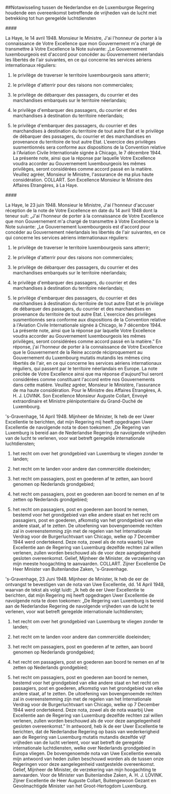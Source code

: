 <meta http-equiv='Content-Type' content='text/html; charset=utf-8' />

##Notawisseling tussen de Nederlandse en de Luxemburgse Regering houdende een overeenkomst betreffende de vrijheden van de lucht met betrekking tot hun geregelde luchtdiensten

#### 

La Haye, le 14 avril 1948. Monsieur le Ministre, J'ai l'honneur de porter à la connaissance de Votre Excellence que mon Gouvernement m'a chargé de transmettre à Votre Excellence la Note suivante: „Le Gouvernement luxembourgeois est d'accord pour concéder au Gouvernement néerlandais les libertés de l'air suivantes, en ce qui concerne les services aériens internationaux réguliers: 

1) le privilège de traverser le territoire luxembourgeois sans atterrir;  

2) le privilège d'atterrir pour des raisons non commerciales;  

3) le privilège de débarquer des passagers, du courrier et des marchandises embarqués sur le territoire néerlandais;  

4) le privilège d'embarquer des passagers, du courrier et des marchandises à destination du territoire néerlandais;  

5) le privilège d'embarquer des passagers, du courrier et des marchandises à destination du territoire de tout autre Etat et le privilège de débarquer des passagers, du courrier et des marchandises en provenance du territoire de tout autre Etat.   L'exercice des privilèges susmentionnés sera conforme aux dispositions de la Convention relative à l'Aviation Civile Internationale signée à Chicago, le 7 décembre 1944. La présente note, ainsi que la réponse par laquelle Votre Excellence voudra accorder au Gouvernement luxembourgeois les mêmes privilèges, seront considérées comme accord passé en la matière. Veuillez agréer, Monsieur le Ministre, l'assurance de ma plus haute considération. COLLART. Son Excellence Monsieur le Ministre des Affaires Etrangères, à La Haye.   

#### 

La Haye, le 23 juin 1948. Monsieur le Ministre, J'ai I'honneur d'accuser réception de la note de Votre Excellence en date du 14 avril 1948 dont la teneur suit: „J'ai I'honneur de porter à la connaissance de Votre Excellence que mon Gouvernement m'a chargé de transmettre à Votre Excellence la Note suivante: „Le Gouvernement luxembourgeois est d'accord pour concéder au Gouvernement néerlandais les libertés de l'air suivantes, en ce qui concerne les services aériens internationaux réguliers: 

1) le privilège de traverser le territoire luxembourgeois sans atterrir;  

2) le privilège d'atterrir pour des raisons non commerciales;  

3) le privilège de débarquer des passagers, du courrier et des marchandises embarqués sur le territoire néerlandais;  

4) le privilège d'embarquer des passagers, du courrier et des marchandises à destination du territoire néerlandais;  

5) le privilège d'embarquer des passagers, du courrier et des marchandises à destination du territoire de tout autre Etat et le privilège de débarquer des passagers, du courrier et des marchandises en provenance du territoire de tout autre Etat.   L'exercice des privilèges susmentionnés sera conforme aux dispositions de la Convention relative à l'Aviation Civile Internationale signée à Chicago, le 7 décembre 1944. La présente note, ainsi que la réponse par laquelle Votre Excellence voudra accorder au Gouvernement luxembourgeois les mêmes privilèges, seront considérées comme accord passé en la matière.” En réponse, j'ai l'honneur de porter à la connaissance de Votre Excellence que le Gouvernement de la Reine accorde réciproquement au Gouvernement du Luxembourg mutatis mutandis les mêmes cinq libertés de l'air, en ce qui concerne les services aériens internationaux réguliers, qui passent par le territoire néerlandais en Europe. La note précitée de Votre Excellence ainsi que ma réponse d'aujourd'hui seront considérées comme constituant l'accord entre nos Gouvernements dans cette matière. Veuillez agréer, Monsieur le Ministère, l'assurance de ma haute considération. Pour le Ministre des Affaires Etrangères, A. H. J. LOVINK. Son Excellence Monsieur Auguste Collart, Envoyé extraordinaire et Ministre plénipotentiaire du Grand-Duché de Luxembourg.   

's-Gravenhage, 14 April 1948. Mijnheer de Minister, Ik heb de eer Uwer Excellentie te berichten, dat mijn Regering mij heeft opgedragen Uwer Excellentie de navolgende nota te doen toekomen: „De Regering van Luxemburg is bereid aan de Nederlandse Regering de navolgende vrijheden van de lucht te verlenen, voor wat betreft geregelde internationale luchtdiensten; 

1) het recht om over het grondgebied van Luxemburg te vliegen zonder te landen;  

2) het recht om te landen voor andere dan commerciële doeleinden;  

3) het recht om passagiers, post en goederen af te zetten, aan boord genomen op Nederlands grondgebied;  

4) het recht om passagiers, post en goederen aan boord te nemen en af te zetten op Nederlands grondgebied;  

5) het recht om passagiers, post en goederen aan boord te nemen, bestemd voor het grondgebied van elke andere staat en het recht om passagiers, post en goederen, afkomstig van het grondgebied van elke andere staat, af te zetten.   De uitoefening van bovengenoemde rechten zal in overeenstemming zijn met de regelen van het Internationale Verdrag voor de Burgerluchtvaart van Chicago, welke op 7 December 1944 werd ondertekend. Deze nota, zowel als de nota waarbij Uwe Excellentie aan de Regering van Luxemburg dezelfde rechten zal willen verlenen, zullen worden beschouwd als de voor deze aangelegenheid gesloten overeenkomst. Gelief, Mijnheer de Minister, de verzekering van mijn meeste hoogachting te aanvaarden. COLLART. Zijner Excellentie De Heer Minister van Buitenlandse Zaken, 's-Gravenhage.   

's-Gravenhage, 23 Juni 1948. Mijnheer de Minister, Ik heb de eer de ontvangst te bevestigen van de nota van Uwe Excellentie, dd. 14 April 1948, waarvan de tekst als volgt luidt: „Ik heb de eer Uwer Excellentie te berichten, dat mijn Regering mij heeft opgedragen Uwer Excellentie de navolgende nota te doen toekomen: „De Regering van Luxemburg is bereid aan de Nederlandse Regering de navolgende vrijheden van de lucht te verlenen, voor wat betreft geregelde internationale luchtdiensten; 

1. het recht om over het grondgebied van Luxemburg te vliegen zonder te landen;  

2. het recht om te landen voor andere dan commerciële doeleinden;  

3. het recht om passagiers, post en goederen af te zetten, aan boord genomen op Nederlands grondgebied;  

4. het recht om passagiers, post en goederen aan boord te nemen en af te zetten op Nederlands grondgebied;  

5. het recht om passagiers, post en goederen aan boord te nemen, bestemd voor het grondgebied van elke andere staat en het recht om passagiers, post en goederen, afkomstig van het grondgebied van elke andere staat, af te zetten.   De uitoefening van bovengenoemde rechten zal in overeenstemming zijn met de regelen van het Internationale Verdrag voor de Burgerluchtvaart van Chicago, welke op 7 December 1944 werd ondertekend. Deze nota, zowel als de nota waarbij Uwe Excellentie aan de Regering van Luxemburg dezelfde rechten zal willen verlenen, zullen worden beschouwd als de voor deze aangelegenheid gesloten overeenkomst.” In antwoord, heb ik de eer Uwer Excellentie te berichten, dat de Nederlandse Regering op basis van wederkerigheid aan de Regering van Luxemburg mutatis mutandis dezelfde vijf vrijheden van de lucht verleent, voor wat betreft de geregelde internationale luchtdiensten, welke over Nederlands grondgebied in Europa vliegen. De bovengenoemde nota van Uwe Excellentie evenals mijn antwoord van heden zullen beschouwd worden als de tussen onze Regeringen voor deze aangelegenheid vastgestelde overeenkomst. Gelief, Mijnheer de Minister, de verzekering van mijn hoogachting te aanvaarden. Voor de Minister van Buitenlandse Zaken, A. H. J. LOVINK. Zijner Excellentie de Heer Auguste Collart, Buitengewoon Gezant en Gevolmachtigde Minister van het Groot-Hertogdom Luxemburg.   
